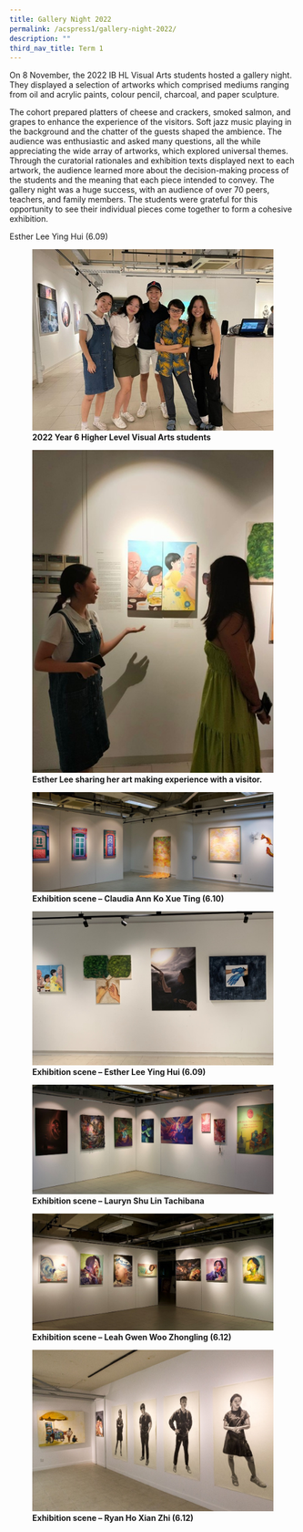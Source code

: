```yaml
---
title: Gallery Night 2022
permalink: /acspress1/gallery-night-2022/
description: ""
third_nav_title: Term 1
---
```

On 8 November, the 2022 IB HL Visual Arts students hosted a gallery night. They displayed a selection of artworks which comprised mediums ranging from oil and acrylic paints, colour pencil, charcoal, and paper sculpture.

The cohort prepared platters of cheese and crackers, smoked salmon, and grapes to enhance the experience of the visitors. Soft jazz music playing in the background and the chatter of the guests shaped the ambience. The audience was enthusiastic and asked many questions, all the while appreciating the wide array of artworks, which explored universal themes. Through the curatorial rationales and exhibition texts displayed next to each artwork, the audience learned more about the decision-making process of the students and the meaning that each piece intended to convey. The gallery night was a huge success, with an audience of over 70 peers, teachers, and family members. The students were grateful for this opportunity to see their individual pieces come together to form a cohesive exhibition.

Esther Lee Ying Hui (6.09)

<figure>
<img src="/images/Picture4.jpg">
<figcaption> <strong> 2022 Year 6 Higher Level Visual Arts students</strong> </figcaption>
</figure>

<figure>
<img src="/images/Picture5.jpg">
<figcaption> <strong>Esther Lee sharing her art making experience with a visitor.</strong> </figcaption>
</figure>

<figure>
<img src="/images/Picture6.jpg">
<figcaption> <strong>Exhibition scene – Claudia Ann Ko Xue Ting (6.10)</strong> </figcaption>
</figure>

<figure>
<img src="/images/Picture7.jpg">
<figcaption> <strong>Exhibition scene – Esther Lee Ying Hui (6.09)</strong> </figcaption>
</figure>

<figure>
<img src="/images/Picture8.jpg">
<figcaption> <strong>Exhibition scene – Lauryn Shu Lin Tachibana</strong> </figcaption>
</figure>

<figure>
<img src="/images/Picture9.jpg">
<figcaption> <strong>Exhibition scene – Leah Gwen Woo Zhongling (6.12)</strong> </figcaption>
</figure>

<figure>
<img src="/images/Picture10.jpg">
<figcaption> <strong>Exhibition scene – Ryan Ho Xian Zhi (6.12)</strong> </figcaption>
</figure>